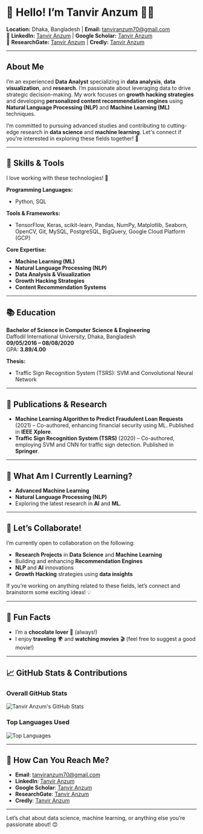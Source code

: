 # 🌟 Hello! I’m Tanvir Anzum 👨‍💻

**Location:** Dhaka, Bangladesh | **Email:** [tanviranzum70@gmail.com](mailto:tanviranzum70@gmail.com)  
🔗 **LinkedIn:** [Tanvir Anzum](https://www.linkedin.com/in/aanzum/) | **Google Scholar:** [Tanvir Anzum](https://scholar.google.com/citations?hl=en&user=o6Jva6cAAAAJ)  
🔗 **ResearchGate:** [Tanvir Anzum](https://www.researchgate.net/profile/Tanvir-Anzum) | **Credly:** [Tanvir Anzum](https://www.credly.com/users/tanvir-anzum/)

---

## About Me

I’m an experienced **Data Analyst** specializing in **data analysis**, **data visualization**, and **research**. I’m passionate about leveraging data to drive strategic decision-making. My work focuses on **growth hacking strategies** and developing **personalized content recommendation engines** using **Natural Language Processing (NLP)** and **Machine Learning (ML)** techniques.

I’m committed to pursuing advanced studies and contributing to cutting-edge research in **data science** and **machine learning**. Let's connect if you're interested in exploring these fields together! 🤝

---

## 🔧 Skills & Tools

I love working with these technologies! 🚀

**Programming Languages:**  
- Python, SQL

**Tools & Frameworks:**  
- TensorFlow, Keras, scikit-learn, Pandas, NumPy, Matplotlib, Seaborn, OpenCV, Git, MySQL, PostgreSQL, BigQuery, Google Cloud Platform (GCP)

**Core Expertise:**  
- **Machine Learning (ML)**  
- **Natural Language Processing (NLP)**  
- **Data Analysis & Visualization**  
- **Growth Hacking Strategies**  
- **Content Recommendation Systems**

---

## 📚 Education

**Bachelor of Science in Computer Science & Engineering**  
Daffodil International University, Dhaka, Bangladesh  
**09/05/2016 – 08/08/2020**  
GPA: **3.89/4.00**

**Thesis:**  
- Traffic Sign Recognition System (TSRS): SVM and Convolutional Neural Network

---

## 📖 Publications & Research

- **Machine Learning Algorithm to Predict Fraudulent Loan Requests** (2021) – Co-authored, enhancing financial security using ML. Published in **IEEE Xplore**.
- **Traffic Sign Recognition System (TSRS)** (2020) – Co-authored, employing SVM and CNN for traffic sign detection. Published in **Springer**.

---

## 🌱 What Am I Currently Learning?

- **Advanced Machine Learning**  
- **Natural Language Processing (NLP)**  
- Exploring the latest research in **AI** and **ML**.

---

## 🚀 Let’s Collaborate!

I’m currently open to collaboration on the following:

- **Research Projects** in **Data Science** and **Machine Learning**  
- Building and enhancing **Recommendation Engines**  
- **NLP** and **AI** innovations  
- **Growth Hacking** strategies using **data insights**  

If you’re working on anything related to these fields, let’s connect and brainstorm some exciting ideas! 💡

---

## 🎯 Fun Facts

- I’m a **chocolate lover** 🍫 (always!)
- I enjoy **traveling** 🌍 and **watching movies** 🎬 (feel free to suggest a good movie!)

---

## 📈 GitHub Stats & Contributions

### Overall GitHub Stats
![Tanvir Anzum's GitHub Stats](https://github-readme-stats.vercel.app/api?username=aanzum7&show_icons=true&count_private=true&hide_title=true&hide=prs&theme=dark)


### Top Languages Used
![Top Languages](https://github-readme-stats.vercel.app/api/top-langs/?username=aanzum7&langs_count=5&theme=dark)

---

## 🤔 How Can You Reach Me?

- **Email**: [tanviranzum70@gmail.com](mailto:tanviranzum70@gmail.com)  
- **LinkedIn**: [Tanvir Anzum](https://www.linkedin.com/in/aanzum/)  
- **Google Scholar**: [Tanvir Anzum](https://scholar.google.com/citations?hl=en&user=o6Jva6cAAAAJ)  
- **ResearchGate**: [Tanvir Anzum](https://www.researchgate.net/profile/Tanvir-Anzum)  
- **Credly**: [Tanvir Anzum](https://www.credly.com/users/tanvir-anzum/)

---

Let’s chat about data science, machine learning, or anything else you’re passionate about! 😊
